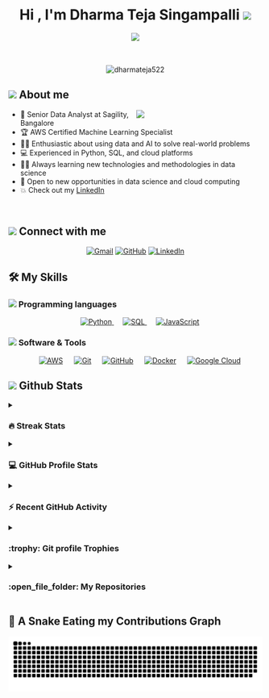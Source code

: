 <h1 align="center">Hi , I'm Dharma Teja Singampalli <img src="https://media.giphy.com/media/hvRJCLFzcasrR4ia7z/giphy.gif" width="35"></h1>
<p align="center">
  <a href="https://github.com/DenverCoder1/readme-typing-svg"><img src="https://readme-typing-svg.herokuapp.com?font=Time+New+Roman&color=%23C8BE25&size=25&center=true&vCenter=true&width=630&height=100&lines=Data+Science+%7C+Machine+Learning+Enthusiast;AWS+Certified+Machine+Learning+Specialist;Python+Developer+%7C+Cloud+Computing+Specialist;Always+learning+new+things"></a>
</p>

<br>

<p align="center"> 
	<img src="https://komarev.com/ghpvc/?username=dharmateja522&label=Profile%20views&color=0047AB&style=plastic?" alt="dharmateja522" height=25px, width=160px/> 
</p>

## <picture><img src = "https://github.com/dharmateja522/dharmateja522/tree/a284ec43867b5e9826aa1e95ec076e907f952483/Images/about_me.gif" width = 50px></picture> About me

<picture> <img align="right" src="https://github.com/dharmateja522/dharmateja522/tree/a284ec43867b5e9826aa1e95ec076e907f952483/Images/Right_Side.gif" width = 250px></picture>

- :office: Senior Data Analyst at Sagility, Bangalore
- :trophy: AWS Certified Machine Learning Specialist
- :technologist: Enthusiastic about using data and AI to solve real-world problems
- :computer: Experienced in Python, SQL, and cloud platforms
- :student: Always learning new technologies and methodologies in data science
- :thinking: Open to new opportunities in data science and cloud computing
- :boom: Check out my [LinkedIn](https://www.linkedin.com/in/dharma-teja-singampalli-a06916110)

<br>

## <picture> <img src="https://github.com/dharmateja522/dharmateja522/tree/a284ec43867b5e9826aa1e95ec076e907f952483/Images/Connect-with-me.gif" width="100px"> </picture> Connect with me
<p align="center">
	<a href="mailto:dharmateja522@gmail.com"><img img src="https://img.shields.io/badge/gmail-%23EA4335.svg?style=plastic&logo=gmail&logoColor=white" alt="Gmail"/></a>
	<a href="https://github.com/dharmateja522"><img src="https://img.shields.io/badge/github-%23181717.svg?style=plastic&logo=github&logoColor=white" alt="GitHub"/></a>
	<a href="https://www.linkedin.com/in/dharma-teja-singampalli-a06916110/"><img src="https://img.shields.io/badge/linkedin-%230A66C2.svg?style=plastic&logo=linkedin&logoColor=white" alt="LinkedIn"/></a>
</p>

## 🛠️ My Skills

### <picture> <img src = "https://github.com/dharmateja522/dharmateja522/tree/a284ec43867b5e9826aa1e95ec076e907f952483/Images/Programming_Languages.gif" width = 50px>  </picture> Programming languages

<p align="center"> 
  &emsp; 
  <a href="https://www.python.org/" target="_blank"> 
    <img alt="Python" src="https://img.shields.io/badge/Python-%2314354C.svg?style=plastic&logo=python&logoColor=white">
  </a> 
  &emsp;
  <a href="https://www.sql.com/" target="_blank"> 
    <img alt="SQL" src="https://img.shields.io/badge/SQL%20-%23007396.svg?style=plastic&logo=sql&logoColor=white">
  </a> 
  &emsp;
  <a href="https://developer.mozilla.org/en-US/docs/Web/JavaScript" target="_blank"> 
     <img alt="JavaScript" src="https://img.shields.io/badge/JavaScript%20-%23F7DF1E.svg?style=plastic&logo=javascript&logoColor=black">
   </a>
</p>

### <picture> <img src = "https://github.com/dharmateja522/dharmateja522/tree/a284ec43867b5e9826aa1e95ec076e907f952483/Images/Software_Tools.gif" width = 50px>  </picture> Software & Tools
 
<p align="center">
  &emsp;
    <a href="#"><img alt="AWS" src="https://img.shields.io/badge/AWS-%23FF9900.svg?style=plastic&logo=amazon-aws&logoColor=white"></a>
  &emsp;
    <a href="#"><img alt="Git" src="https://img.shields.io/badge/Git%20-%23F05033.svg?style=plastic&logo=git&logoColor=white"></a>
  &emsp;
    <a href="#"><img alt="GitHub" src="https://img.shields.io/badge/github-%23181717.svg?style=plastic&logo=github&logoColor=white"></a>
  &emsp;
    <a href="#"><img alt="Docker" src="https://img.shields.io/badge/Docker-%232496ED.svg?style=plastic&logo=docker&logoColor=white"></a>
  &emsp;
    <a href="#"><img alt="Google Cloud" src="https://img.shields.io/badge/Google%20Cloud-%234285F4.svg?style=plastic&logo=google-cloud&logoColor=white"></a>
</p>

## <picture> <img src = "https://github.com/dharmateja522/dharmateja522/tree/a284ec43867b5e9826aa1e95ec076e907f952483/Images/Statistics.gif" width = 50px>  </picture> Github Stats

<details><summary><h3> 🔥 Streak Stats</h3></summary>

----	

<p align="center"><img src="https://github-readme-streak-stats.herokuapp.com/?user=dharmateja522&theme=tokyonight_duo" alt="Dharma Teja's Streak Stats" /></p>

</details>
  
<details><summary><h3>💻 GitHub Profile Stats</h3></summary>

----
	
<p align="center">
    <a href="https://github.com/anuraghazra/github-readme-stats">
	    <img alt="Dharma Teja's Github Stats" src="https://github-readme-stats.vercel.app/api?username=dharmateja522&show_icons=true&count_private=true&locale=en&theme=tokyonight&layout=compact" height="230px"/></a>
	  <img src="https://github-readme-stats.vercel.app/api/top-langs?username=dharmateja522&langs_count=10&show_icons=true&locale=en&theme=tokyonight" alt="Dharma Teja's Top Languages" height="230px"/>
<br/>

  <b>Note:</b> Top languages is only a metric of the languages my public code consists of and doesn't reflect experience or skill level.
  </p>
</details>

<details><summary><h3>⚡ Recent GitHub Activity</h3></summary>

----
	
[![Dharma Teja's github activity graph](https://github-readme-activity-graph.cyclic.app/graph?username=dharmateja522&theme=github)](https://github.com/dharmateja522/github-readme-activity-graph)

</details>

<details><summary> <h3> :trophy: Git profile Trophies </h3></summary>

----
	
<p align="center"> <a href="https://github.com/ryo-ma/github-profile-trophy"><img src="https://github-profile-trophy.vercel.app/?username=dharmateja522&layout=compact&theme=tokyonight&column=4&margin-w=15&margin-h=15" alt="Dharma Teja" /></a> </p>

[![@dharmateja522's Holopin board](https://holopin.io/api/user/board?user=dharmateja522)](https://holopin.io/@dharmateja522)
	
</details>
	
<details><summary><h3> :open_file_folder: My Repositories </h3></summary>

----
	
<div>
  <p align="center">
	<a href="https://github.com/dharmateja522/DS-Portfolio">
      		<img src="https://github-readme-stats.vercel.app/api/pin/?username=dharmateja522&repo=DS-Portfolio&theme=tokyonight" alt="DS Portfolio" />
    	</a>
	  <a href="https://github.com/dharmateja522/Machine-Learning">
      		<img src="https://github-readme-stats.vercel.app/api/pin/?username=dharmateja522&repo=Machine-Learning&theme=tokyonight" alt="Machine Learning" />
    	</a>
	<a href="https://github.com/dharmateja522/NLP">
      		<img src="https://github-readme-stats.vercel.app/api/pin/?username=dharmateja522&repo=NLP&theme=tokyonight" alt="NLP" />
    	</a>
	<a href="https://github.com/dharmateja522/Pandas-Cookbook-Second-Edition">
      		<img src="https://github-readme-stats.vercel.app/api/pin/?username=dharmateja522&repo=Pandas-Cookbook-Second-Edition&theme=tokyonight" alt="Pandas Cookbook Second Edition" />
    	</a>
    	<a href="https://github.com/dharmateja522/Data-Visualization">
      		<img src="https://github-readme-stats.vercel.app/api/pin/?username=dharmateja522&repo=Data-Visualization&theme=tokyonight" alt="Data Visualization" />
    	</a>
    	<a href="https://github.com/dharmateja522/Sparkora">
      		<img src="https://github-readme-stats.vercel.app/api/pin/?username=dharmateja522&repo=Sparkora&theme=tokyonight" alt="Sparkora" />
    	</a>
    	<a href="https://github.com/dharmateja522/applied-ml">
      		<img src="https://github-readme-stats.vercel.app/api/pin/?username=dharmateja522&repo=applied-ml&theme=tokyonight" alt="Applied ML" />
    	</a>

	
  </p>
</div>
</details>

## 🐍 A Snake Eating my Contributions Graph
	
<p align = "center">
	<img src = "https://github.com/dharmateja522/dharmateja522/blob/output/github-contribution-grid-snake.svg" alt = "Snake Game"/>
</p>


</br></br>
